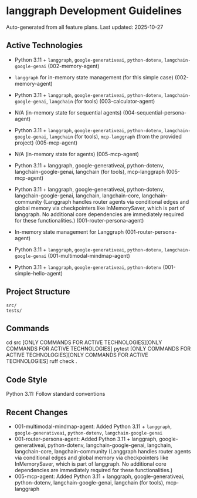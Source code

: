 # langgraph Development Guidelines

Auto-generated from all feature plans. Last updated: 2025-10-27

## Active Technologies
- Python 3.11 + `langgraph`, `google-generativeai`, `python-dotenv`, `langchain-google-genai` (002-memory-agent)
- `langgraph` for in-memory state management (for this simple case) (002-memory-agent)
- Python 3.11 + `langgraph`, `google-generativeai`, `python-dotenv`, `langchain-google-genai`, `langchain` (for tools) (003-calculator-agent)
- N/A (in-memory state for sequential agents) (004-sequential-persona-agent)
- Python 3.11 + `langgraph`, `google-generativeai`, `python-dotenv`, `langchain-google-genai`, `langchain` (for tools), `mcp-langgraph` (from the provided project) (005-mcp-agent)
- N/A (in-memory state for agents) (005-mcp-agent)
- Python 3.11 + langgraph, google-generativeai, python-dotenv, langchain-google-genai, langchain (for tools), mcp-langgraph (005-mcp-agent)
- Python 3.11 + langgraph, google-generativeai, python-dotenv, langchain-google-genai, langchain, langchain-core, langchain-community (Langgraph handles router agents via conditional edges and global memory via checkpointers like InMemorySaver, which is part of langgraph. No additional core dependencies are immediately required for these functionalities.) (001-router-persona-agent)
- In-memory state management for Langgraph (001-router-persona-agent)
- Python 3.11 + `langgraph`, `google-generativeai`, `python-dotenv`, `langchain-google-genai` (001-multimodal-mindmap-agent)

- Python 3.11 + `langgraph`, `google-generativeai`, `python-dotenv` (001-simple-hello-agent)

## Project Structure

```text
src/
tests/
```

## Commands

cd src [ONLY COMMANDS FOR ACTIVE TECHNOLOGIES][ONLY COMMANDS FOR ACTIVE TECHNOLOGIES] pytest [ONLY COMMANDS FOR ACTIVE TECHNOLOGIES][ONLY COMMANDS FOR ACTIVE TECHNOLOGIES] ruff check .

## Code Style

Python 3.11: Follow standard conventions

## Recent Changes
- 001-multimodal-mindmap-agent: Added Python 3.11 + `langgraph`, `google-generativeai`, `python-dotenv`, `langchain-google-genai`
- 001-router-persona-agent: Added Python 3.11 + langgraph, google-generativeai, python-dotenv, langchain-google-genai, langchain, langchain-core, langchain-community (Langgraph handles router agents via conditional edges and global memory via checkpointers like InMemorySaver, which is part of langgraph. No additional core dependencies are immediately required for these functionalities.)
- 005-mcp-agent: Added Python 3.11 + langgraph, google-generativeai, python-dotenv, langchain-google-genai, langchain (for tools), mcp-langgraph


<!-- MANUAL ADDITIONS START -->
<!-- MANUAL ADDITIONS END -->

